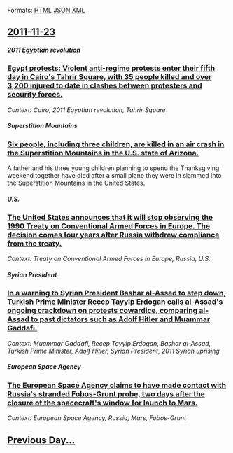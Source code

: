 
Formats: [HTML](2011/11/23/index.html)  [JSON](2011/11/23/index.json)  [XML](2011/11/23/index.xml)  

## [2011-11-23](/news/2011/11/23/index.md)

##### 2011 Egyptian revolution
### [Egypt protests: Violent anti-regime protests enter their fifth day in Cairo's Tahrir Square, with 35 people killed and over 3,200 injured to date in clashes between protesters and security forces. ](/news/2011/11/23/egypt-protests-violent-anti-regime-protests-enter-their-fifth-day-in-cairo-s-tahrir-square-with-35-people-killed-and-over-3-200-injured-to.md)
_Context: Cairo, 2011 Egyptian revolution, Tahrir Square_

##### Superstition Mountains
### [Six people, including three children, are killed in an air crash in the Superstition Mountains in the U.S. state of Arizona. ](/news/2011/11/23/six-people-including-three-children-are-killed-in-an-air-crash-in-the-superstition-mountains-in-the-u-s-state-of-arizona.md)
A father and his three young children planning to spend the Thanksgiving weekend together have died after a small plane they were in slammed into the Superstition Mountains in the United States.

##### U.S.
### [The United States announces that it will stop observing the 1990 Treaty on Conventional Armed Forces in Europe. The decision comes four years after Russia withdrew compliance from the treaty. ](/news/2011/11/23/the-united-states-announces-that-it-will-stop-observing-the-1990-treaty-on-conventional-armed-forces-in-europe-the-decision-comes-four-year.md)
_Context: Treaty on Conventional Armed Forces in Europe, Russia, U.S._

##### Syrian President
### [In a warning to Syrian President Bashar al-Assad to step down, Turkish Prime Minister Recep Tayyip Erdogan calls al-Assad's ongoing crackdown on protests cowardice, comparing al-Assad to past dictators such as Adolf Hitler and Muammar Gaddafi. ](/news/2011/11/23/in-a-warning-to-syrian-president-bashar-al-assad-to-step-down-turkish-prime-minister-recep-tayyip-erdoaan-calls-al-assad-s-ongoing-crackdo.md)
_Context: Muammar Gaddafi, Recep Tayyip Erdogan, Bashar al-Assad, Turkish Prime Minister, Adolf Hitler, Syrian President, 2011 Syrian uprising_

##### European Space Agency
### [The European Space Agency claims to have made contact with Russia's stranded Fobos-Grunt probe, two days after the closure of the spacecraft's window for launch to Mars. ](/news/2011/11/23/the-european-space-agency-claims-to-have-made-contact-with-russia-s-stranded-fobos-grunt-probe-two-days-after-the-closure-of-the-spacecraft.md)
_Context: European Space Agency, Russia, Mars, Fobos-Grunt_

## [Previous Day...](/news/2011/11/22/index.md)

